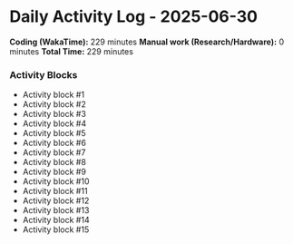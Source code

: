 # Daily Activity Log - 2025-06-30

**Coding (WakaTime):** 229 minutes
**Manual work (Research/Hardware):** 0 minutes
**Total Time:** 229 minutes

### Activity Blocks
- Activity block #1
- Activity block #2
- Activity block #3
- Activity block #4
- Activity block #5
- Activity block #6
- Activity block #7
- Activity block #8
- Activity block #9
- Activity block #10
- Activity block #11
- Activity block #12
- Activity block #13
- Activity block #14
- Activity block #15
